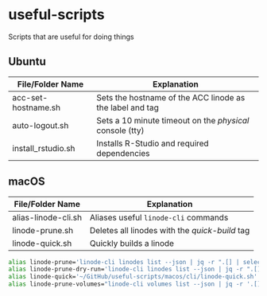 # useful-scripts

Scripts that are useful for doing things

## Ubuntu

| File/Folder Name | Explanation |
| --- | --- |
| acc-set-hostname.sh | Sets the hostname of the ACC linode as the label and tag |
| auto-logout.sh | Sets a 10 minute timeout on the *physical* console (tty) |
| install_rstudio.sh | Installs R-Studio and required dependencies |

## macOS

| File/Folder Name | Explanation |
| --- | --- |
| alias-linode-cli.sh | Aliases useful `linode-cli` commands |
| linode-prune.sh | Deletes all linodes with the *quick-build* tag |
| linode-quick.sh | Quickly builds a linode |

```bash
alias linode-prune='linode-cli linodes list --json | jq -r ".[] | select(.tags | index(\"quick-build\")) | .id" | xargs -I {} linode-cli linodes delete {}'
alias linode-prune-dry-run='linode-cli linodes list --json | jq -r ".[] | select(.tags | index(\"quick-build\")) | .id" | xargs -I {} linode-cli linodes delete {} --dry-run'
alias linode-quick='~/GitHub/useful-scripts/macos/cli/linode-quick.sh'
alias linode-prune-volumes="linode-cli volumes list --json | jq -r '.[] | select(.linode_id == null) | .id' | xargs -I {} linode-cli volumes delete {}" # Deletes all unattached Volumes
```
